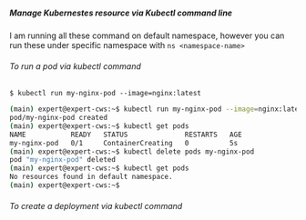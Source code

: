 ##### Manage Kubernestes resource via Kubectl command line

I am running all these command on default namespace, however you can run these under specific namespace with `ns <namespace-name>`

###### To run a pod via kubectl command

`$ kubectl run my-nginx-pod --image=nginx:latest`

```bash
(main) expert@expert-cws:~$ kubectl run my-nginx-pod --image=nginx:latest
pod/my-nginx-pod created
(main) expert@expert-cws:~$ kubectl get pods
NAME           READY   STATUS              RESTARTS   AGE
my-nginx-pod   0/1     ContainerCreating   0          5s
(main) expert@expert-cws:~$ kubectl delete pods my-nginx-pod
pod "my-nginx-pod" deleted
(main) expert@expert-cws:~$ kubectl get pods
No resources found in default namespace.
(main) expert@expert-cws:~$ 
```

###### To create a deployment via kubectl command
